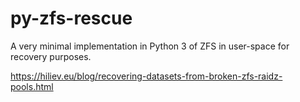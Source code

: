 # py-zfs-rescue
A very minimal implementation in Python 3 of ZFS in user-space for recovery purposes.

https://hiliev.eu/blog/recovering-datasets-from-broken-zfs-raidz-pools.html
